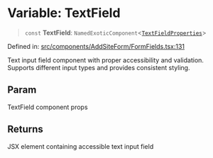 # Variable: TextField

> `const` **TextField**: `NamedExoticComponent`\<[`TextFieldProperties`](../interfaces/TextFieldProperties.md)\>

Defined in: [src/components/AddSiteForm/FormFields.tsx:131](https://github.com/Nick2bad4u/Uptime-Watcher/blob/3cce0c3b352c8390536ca3c7399ece50a05faf18/src/components/AddSiteForm/FormFields.tsx#L131)

Text input field component with proper accessibility and validation.
Supports different input types and provides consistent styling.

## Param

TextField component props

## Returns

JSX element containing accessible text input field
